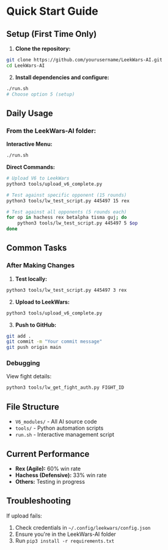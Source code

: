 # Quick Start Guide

## Setup (First Time Only)

1. **Clone the repository:**
```bash
git clone https://github.com/yourusername/LeekWars-AI.git
cd LeekWars-AI
```

2. **Install dependencies and configure:**
```bash
./run.sh
# Choose option 5 (setup)
```

## Daily Usage

### From the LeekWars-AI folder:

**Interactive Menu:**
```bash
./run.sh
```

**Direct Commands:**
```bash
# Upload V6 to LeekWars
python3 tools/upload_v6_complete.py

# Test against specific opponent (15 rounds)
python3 tools/lw_test_script.py 445497 15 rex

# Test against all opponents (5 rounds each)
for op in hachess rex betalpha tisma guj; do
    python3 tools/lw_test_script.py 445497 5 $op
done
```

## Common Tasks

### After Making Changes

1. **Test locally:**
```bash
python3 tools/lw_test_script.py 445497 3 rex
```

2. **Upload to LeekWars:**
```bash
python3 tools/upload_v6_complete.py
```

3. **Push to GitHub:**
```bash
git add .
git commit -m "Your commit message"
git push origin main
```

### Debugging

View fight details:
```bash
python3 tools/lw_get_fight_auth.py FIGHT_ID
```

## File Structure

- `V6_modules/` - All AI source code
- `tools/` - Python automation scripts
- `run.sh` - Interactive management script

## Current Performance

- **Rex (Agile):** 60% win rate
- **Hachess (Defensive):** 33% win rate
- **Others:** Testing in progress

## Troubleshooting

If upload fails:
1. Check credentials in `~/.config/leekwars/config.json`
2. Ensure you're in the LeekWars-AI folder
3. Run `pip3 install -r requirements.txt`